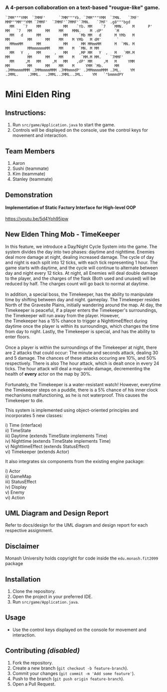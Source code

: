 ### A 4-person collaboration on a text-based "rougue-like" game.

```
`7MM"""YMM  `7MMF'      `7MM"""Yb. `7MM"""YMM  `7MN.   `7MF'    MMP""MM""YMM `7MMF'  `7MMF'`7MMF'`7MN.   `7MF' .g8"""bgd  
  MM    `7    MM          MM    `Yb. MM    `7    MMN.    M      P'   MM   `7   MM      MM    MM    MMN.    M .dP'     `M  
  MM   d      MM          MM     `Mb MM   d      M YMb   M           MM        MM      MM    MM    M YMb   M dM'       `  
  MMmmMM      MM          MM      MM MMmmMM      M  `MN. M           MM        MMmmmmmmMM    MM    M  `MN. M MM           
  MM   Y  ,   MM      ,   MM     ,MP MM   Y  ,   M   `MM.M           MM        MM      MM    MM    M   `MM.M MM.    `7MMF'
  MM     ,M   MM     ,M   MM    ,dP' MM     ,M   M     YMM           MM        MM      MM    MM    M     YMM `Mb.     MM  
.JMMmmmmMMM .JMMmmmmMMM .JMMmmmdP' .JMMmmmmMMM .JML.    YM         .JMML.    .JMML.  .JMML..JMML..JML.    YM   `"bmmmdPY  
```

# Mini Elden Ring

## Instructions:
1. Run `src/game/Application.java` to start the game.
2. Controls will be displayed on the console, use the control keys for movement and interaction.

## Team Members
1. Aaron
2. Sushi (teammate)
3. Kim (teammate)
4. Stanley (teammate)

## Demonstration
#### Implementation of Static Factory Interface for High-level OOP
https://youtu.be/5d4Yph95ipw

## New Elden Thing Mob - **TimeKeeper**
In this feature, we introduce a Day/Night Cycle System into the game. The system divides the day into 
two phases: daytime and nighttime. Enemies deal more damage at night, dealing increased damage. 
The cycle of day and night is each split into 12 ticks, with each tick representing 1 hour. The game 
starts with daytime, and the cycle will continue to alternate between day and night every 12 ticks. At
night, all Enemies will deal double damage to the player, and the charges of the flask (Both used and unused)
will be reduced by half. The charges count will go back to normal at daytime. 
<br> <br>
In addition, a special boss, the Timekeeper, has the ability to manipulate time by shifting between day and night.
gameplay. The Timekeeper resides North of the Gravesite Plains, initially wandering around the map. At day, the Timekeeper
is peaceful, if a player enters the Timekeeper's surroundings, the Timekeeper will run away from the player. However,  
the Timekeeper has a 15% chance to trigger a NighttimeEffect during daytime once the player is within its surroundings,
which changes the time from day to night. Lastly, the Timekeeper is special, and has the ability to enter floors.
<br> <br>
Once a player is within the surroundings of the Timekeeper at night, there are 2 attacks that could occur: The minute
and seconds attack, dealing 30 and 5 damage. The chances of these attacks occuring are 10%, and 50% respectively. There is also
The hour attack, which is dealt once in every 24 ticks. The hour attack will deal a map-wide damage, decrementing the health of **every** actor 
on the map by 30%.
<br> <br>
Fortunately, the Timekeeper is a water-resistant watch! However, everytime the Timekeeper steps on a puddle, there is a 5% chance of 
his inner clock mechanisms malfunctioning, as he is not waterproof. This causes the Timekeeper to die.


This system is implemented using object-oriented principles and incorporates 5 new classes:

i) Time (interface) <br>
ii) TimeState <br>
iii) Daytime (extends TimeState implements Time) <br>
iv) Nighttime (extends TimeState implements Time) <br>
v) NighttimeEffect (extends StatusEffect) <br>
vi) Timekeeper (extends Actor) <br>

It also integrates six components from the existing engine package:

i) Actor <br>
ii) GameMap <br>
iii) StatusEffect <br>
iv) Display <br>
v) Enemy <br>
vi) Action



## UML Diagram and Design Report
Refer to docs/design for the UML diagram and design report for each respective assignment.

## Disclaimer
Monash University holds copyright for code inside the `edu.monash.fit2099` package


## Installation
1. Clone the repository.
2. Open the project in your preferred IDE.
3. Run `src/game/Application.java`.

## Usage
- Use the control keys displayed on the console for movement and interaction.

## Contributing _(disabled)_
1. Fork the repository.
2. Create a new branch (`git checkout -b feature-branch`).
3. Commit your changes (`git commit -m 'Add some feature'`).
4. Push to the branch (`git push origin feature-branch`).
5. Open a Pull Request.
